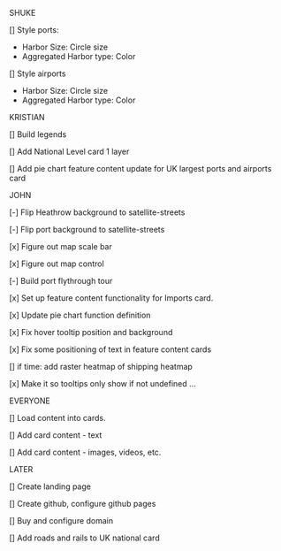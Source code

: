 
SHUKE

[] Style ports:
- Harbor Size: Circle size
- Aggregated Harbor type: Color

[] Style airports
- Harbor Size: Circle size
- Aggregated Harbor type: Color

KRISTIAN

[] Build legends

[] Add National Level card 1 layer

[] Add pie chart feature content update for UK largest ports and airports card

JOHN

[-] Flip Heathrow background to satellite-streets

[-] Flip port background to satellite-streets

[x] Figure out map scale bar

[x] Figure out map control

[-] Build port flythrough tour

[x] Set up feature content functionality for Imports card.

[x] Update pie chart function definition

[x] Fix hover tooltip position and background

[x] Fix some positioning of text in feature content cards

[] if time: add raster heatmap of shipping heatmap

[x] Make it so tooltips only show if not undefined ...

EVERYONE

[] Load content into cards.

[] Add card content - text

[] Add card content - images, videos, etc.


LATER

[] Create landing page

[] Create github, configure github pages

[] Buy and configure domain

[] Add roads and rails to UK national card
